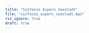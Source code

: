 ```yaml
---
title: "Sinfonie Aspern Seestadt"
file: "sinfonie_aspern_seestadt.mp3"
rss_ignore: true
draft: true
---
```

